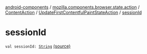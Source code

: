 [android-components](../../../index.md) / [mozilla.components.browser.state.action](../../index.md) / [ContentAction](../index.md) / [UpdateFirstContentfulPaintStateAction](index.md) / [sessionId](./session-id.md)

# sessionId

`val sessionId: `[`String`](https://kotlinlang.org/api/latest/jvm/stdlib/kotlin/-string/index.html) [(source)](https://github.com/mozilla-mobile/android-components/blob/master/components/browser/state/src/main/java/mozilla/components/browser/state/action/BrowserAction.kt#L280)